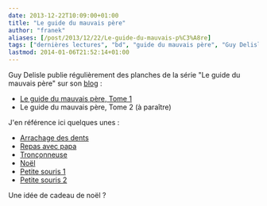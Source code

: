 ```yaml
---
date: 2013-12-22T10:09:00+01:00
title: "Le guide du mauvais père"
author: "franek"
aliases: [/post/2013/12/22/Le-guide-du-mauvais-p%C3%A8re]
tags: ["dernières lectures", "bd", "guide du mauvais père", "Guy Delisle"]
lastmod: 2014-01-06T21:52:14+01:00
---
```

Guy Delisle publie régulièrement des planches de la série "Le guide du mauvais père" sur son [blog](http://www.guydelisle.com/blog) :

- [Le guide du mauvais père, Tome 1](http://www.editions-delcourt.fr/catalogue/bd/le_guide_du_mauvais_pere_1)
- Le guide du mauvais père, Tome 2 (à paraître)

J'en référence ici quelques unes :

- [Arrachage des dents](http://www.guydelisle.com/blog/wp-content/uploads/2013/10/gdmp2-22-strip.jpg)
- [Repas avec papa](http://www.guydelisle.com/blog/wp-content/uploads/2013/09/gdmp2-05-strip.jpg)
- [Tronçonneuse](http://www.guydelisle.com/blog/wp-content/uploads/2012/05/le-guide-du-mauvais-pere-07.jpg)
- [Noël](http://www.guydelisle.com/blog/wp-content/uploads/2012/03/le-guide-du-mauvais-pere-04.jpg)
- [Petite souris 1](http://www.guydelisle.com/blog/wp-content/uploads/2012/02/le-guide-du-mauvais-pere-01.jpg)
- [Petite souris 2](http://www.guydelisle.com/blog/wp-content/uploads/2012/03/le-guide-du-mauvais-pere-05.jpg)

Une idée de cadeau de noël ?
